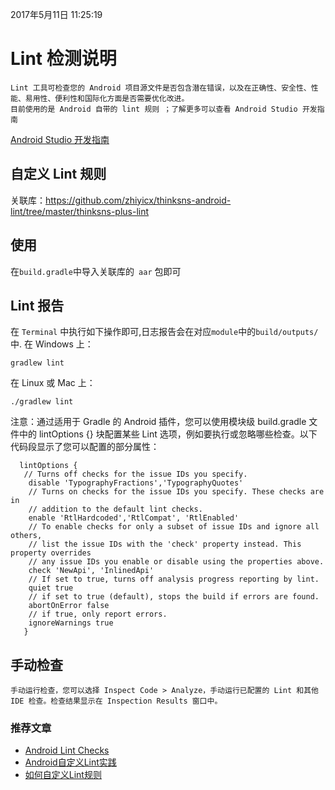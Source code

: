 2017年5月11日 11:25:19
# Lint 检测说明

    Lint 工具可检查您的 Android 项目源文件是否包含潜在错误，以及在正确性、安全性、性能、易用性、便利性和国际化方面是否需要优化改进。
    目前使用的是 Android 自带的 lint 规则 ；了解更多可以查看 Android Studio 开发指南

[hintdev]:https://developer.android.google.cn/studio/write/lint.html
[Android Studio 开发指南](hintdev)

## 自定义 Lint 规则

关联库：https://github.com/zhiyicx/thinksns-android-lint/tree/master/thinksns-plus-lint

## 使用
在`build.gradle`中导入关联库的` aar` 包即可

## Lint 报告
在 `Terminal` 中执行如下操作即可,日志报告会在对应`module`中的`build/outputs/`中.
在 Windows 上：
```
gradlew lint
```
在 Linux 或 Mac 上：
```
./gradlew lint
```
注意：通过适用于 Gradle 的 Android 插件，您可以使用模块级 build.gradle 文件中的 lintOptions {} 块配置某些 Lint 选项，例如要执行或忽略哪些检查。以下代码段显示了您可以配置的部分属性：
```grovvy
  lintOptions {
   // Turns off checks for the issue IDs you specify.
    disable 'TypographyFractions','TypographyQuotes'
    // Turns on checks for the issue IDs you specify. These checks are in
    // addition to the default lint checks.
    enable 'RtlHardcoded','RtlCompat', 'RtlEnabled'
    // To enable checks for only a subset of issue IDs and ignore all others,
    // list the issue IDs with the 'check' property instead. This property overrides
    // any issue IDs you enable or disable using the properties above.
    check 'NewApi', 'InlinedApi'
    // If set to true, turns off analysis progress reporting by lint.
    quiet true
    // if set to true (default), stops the build if errors are found.
    abortOnError false
    // if true, only report errors.
    ignoreWarnings true
   }
```

## 手动检查

    手动运行检查，您可以选择 Inspect Code > Analyze，手动运行已配置的 Lint 和其他 IDE 检查。检查结果显示在 Inspection Results 窗口中。

### 推荐文章
 - [Android Lint Checks](http://tools.android.com/tips/lint-checks)
 - [Android自定义Lint实践](http://tech.meituan.com/android_custom_lint.html)
 - [如何自定义Lint规则](https://github.com/Jungle68/android-tech-frontier/blob/master/issue-33/%E5%A6%82%E4%BD%95%E8%87%AA%E5%AE%9A%E4%B9%89Lint%E8%A7%84%E5%88%99.md)